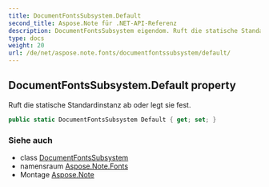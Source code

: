 ```yaml
---
title: DocumentFontsSubsystem.Default
second_title: Aspose.Note für .NET-API-Referenz
description: DocumentFontsSubsystem eigendom. Ruft die statische Standardinstanz ab oder legt sie fest.
type: docs
weight: 20
url: /de/net/aspose.note.fonts/documentfontssubsystem/default/
---
```

## DocumentFontsSubsystem.Default property

Ruft die statische Standardinstanz ab oder legt sie fest.

```csharp
public static DocumentFontsSubsystem Default { get; set; }
```

### Siehe auch

* class [DocumentFontsSubsystem](../)
* namensraum [Aspose.Note.Fonts](../../documentfontssubsystem/)
* Montage [Aspose.Note](../../../)


